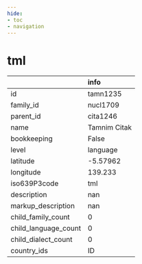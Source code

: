 ```yaml
---
hide:
- toc
- navigation
---
```

# tml
|                      | info         |
|:---------------------|:-------------|
| id                   | tamn1235     |
| family_id            | nucl1709     |
| parent_id            | cita1246     |
| name                 | Tamnim Citak |
| bookkeeping          | False        |
| level                | language     |
| latitude             | -5.57962     |
| longitude            | 139.233      |
| iso639P3code         | tml          |
| description          | nan          |
| markup_description   | nan          |
| child_family_count   | 0            |
| child_language_count | 0            |
| child_dialect_count  | 0            |
| country_ids          | ID           |